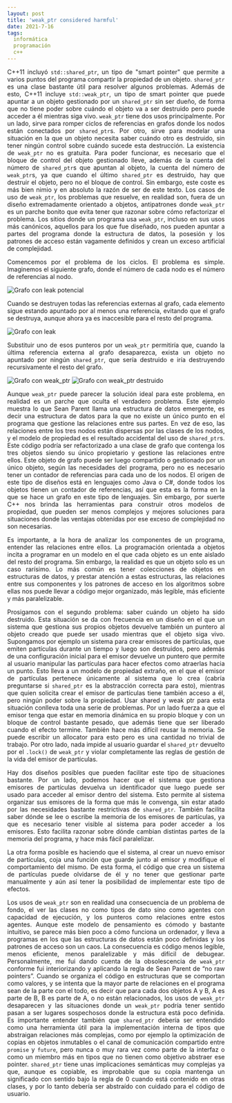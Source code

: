 ```yaml
---
layout: post
title: 'weak_ptr considered harmful'
date: 2021-7-16
tags:
  informática
  programación
  c++
---
```

<p style='text-align: justify;'>C++11 incluyó <code>std::shared_ptr</code>, un tipo de "smart pointer" que permite a varios puntos del programa compartir la propiedad de un objeto. <code>shared_ptr</code> es una clase bastante útil para resolver algunos problemas. Además de esto, C++11 incluye <code>std::weak_ptr</code>, un tipo de smart pointer que puede apuntar a un objeto gestionado por un <code>shared_ptr</code> sin ser dueño, de forma que no tiene poder sobre cuándo el objeto va a ser destruido pero puede acceder a él mientras siga vivo. <code>weak_ptr</code> tiene dos usos principalmente. Por un lado, sirve para romper ciclos de referencias en grafos donde los nodos están conectados por <code>shared_ptr</code>s. Por otro, sirve para modelar una situación en la que un objeto necesita saber cuándo otro es destruido, sin tener ningún control sobre cuándo sucede esta destrucción. La existencia de <code>weak_ptr</code> no es gratuita. Para poder funcionar, es necesario que el bloque de control del objeto gestionado lleve, además de la cuenta del número de <code>shared_ptr</code>s que apuntan al objeto, la cuenta del número de <code>weak_ptr</code>s, ya que cuando el último <code>shared_ptr</code> es destruido, hay que destruir el objeto, pero no el bloque de control. Sin embargo, este coste es más bien nimio y en absoluto la razón de ser de este texto. Los casos de uso de <code>weak_ptr</code>, los problemas que resuelve, en realidad son, fuera de un diseño extremadamente orientado a objetos, antipatrones donde <code>weak_ptr</code> es un parche bonito que evita tener que razonar sobre cómo refactorizar el problema. Los sitios donde un programa usa <code>weak_ptr</code>, incluso en sus usos más canónicos, aquellos para los que fue diseñado, nos pueden apuntar a partes del programa donde la estructura de datos, la posesión y los patrones de acceso están vagamente definidos y crean un exceso artificial de complejidad.</p>

<p style='text-align: justify;'>Comencemos por el problema de los ciclos. El problema es simple. Imaginemos el siguiente grafo, donde el número de cada nodo es el número de referencias al nodo.</p>

![Grafo con leak potencial](https://raw.githubusercontent.com/asielorz/blog/master/images/weak_ptr_1.png)

<p style='text-align: justify;'>Cuando se destruyen todas las referencias externas al grafo, cada elemento sigue estando apuntado por al menos una referencia, evitando que el grafo se destruya, aunque ahora ya es inaccesible para el resto del programa.</p>

![Grafo con leak](https://raw.githubusercontent.com/asielorz/blog/master/images/weak_ptr_2.png)

<p style='text-align: justify;'>Substituir uno de esos punteros por un <code>weak_ptr</code> permitiría que, cuando la última referencia externa al grafo desaparezca, exista un objeto no apuntado por ningún <code>shared_ptr</code>, que sería destruido e iría destruyendo recursivamente el resto del grafo.</p>

![Grafo con weak_ptr](https://raw.githubusercontent.com/asielorz/blog/master/images/weak_ptr_3.png)
![Grafo con weak_ptr destruido](https://raw.githubusercontent.com/asielorz/blog/master/images/weak_ptr_4.png)

<p style='text-align: justify;'>Aunque <code>weak_ptr</code> puede parecer la solución ideal para este problema, en realidad es un parche que oculta el verdadero problema. Este ejemplo muestra lo que Sean Parent llama una estructura de datos emergente, es decir una estructura de datos para la que no existe un único punto en el programa que gestione las relaciones entre sus partes. En vez de eso, las relaciones entre los tres nodos están dispersas por las clases de los nodos, y el modelo de propiedad es el resultado accidental del uso de <code>shared_ptr</code>s. Este código podría ser refactorizado a una clase de grafo que contenga los tres objetos siendo su único propietario y gestione las relaciones entre ellos. Este objeto de grafo puede ser luego compartido o gestionado por un único objeto, según las necesidades del programa, pero no es necesario tener un contador de referencias para cada uno de los nodos. El origen de este tipo de diseños está en lenguajes como Java o C#, donde todos los objetos tienen un contador de referencias, así que esta es la forma en la que se hace un grafo en este tipo de lenguajes. Sin embargo, por suerte C++ nos brinda las herramientas para construir otros modelos de propiedad, que pueden ser menos complejos y mejores soluciones para situaciones donde las ventajas obtenidas por ese exceso de complejidad no son necesarias.</p>

<p style='text-align: justify;'>Es importante, a la hora de analizar los componentes de un programa, entender las relaciones entre ellos. La programación orientada a objetos incita a programar en un modelo en el que cada objeto es un ente aislado del resto del programa. Sin embargo, la realidad es que un objeto solo es un caso rarísimo. Lo más común es tener colecciones de objetos en estructuras de datos, y prestar atención a estas estructuras, las relaciones entre sus componentes y los patrones de acceso en los algoritmos sobre ellas nos puede llevar a código mejor organizado, más legible, más eficiente y más paralelizable.</p>

<p style='text-align: justify;'>Prosigamos con el segundo problema: saber cuándo un objeto ha sido destruido. Esta situación se da con frecuencia en un diseño en el que un sistema que gestiona sus propios objetos devuelve también un puntero al objeto creado que puede ser usado mientras que el objeto siga vivo. Supongamos por ejemplo un sistema para crear emisores de partículas, que emiten partículas durante un tiempo y luego son destruidos, pero además de una configuración inicial para el emisor devuelve un puntero que permite al usuario manipular las partículas para hacer efectos como atraerlas hacia un punto. Esto lleva a un modelo de propiedad extraño, en el que el emisor de partículas pertenece únicamente al sistema que lo crea (cabría preguntarse si <code>shared_ptr</code> es la abstracción correcta para esto), mientras que quien solicita crear el emisor de partículas tiene también acceso a él, pero ningún poder sobre la propiedad. Usar shared y weak ptr para esta situación conlleva toda una serie de problemas. Por un lado fuerza a que el emisor tenga que estar en memoria dinámica en su propio bloque y con un bloque de control bastante pesado, que además tiene que ser liberado cuando el efecto termine. También hace más difícil reusar la memoria. Se puede escribir un allocator para esto pero es una cantidad no trivial de trabajo. Por otro lado, nada impide al usuario guardar el <code>shared_ptr</code> devuelto por el <code>.lock()</code> de <code>weak_ptr</code> y violar completamente las reglas de gestión de la vida del emisor de partículas.</p>

<p style='text-align: justify;'>Hay dos diseños posibles que pueden facilitar este tipo de situaciones bastante. Por un lado, podemos hacer que el sistema que gestiona emisores de partículas devuelva un identificador que luego puede ser usado para acceder al emisor dentro del sistema. Esto permite al sistema organizar sus emisores de la forma que más le convenga, sin estar atado por las necesidades bastante restrictivas de <code>shared_ptr</code>. También facilita saber dónde se lee o escribe la memoria de los emisores de partículas, ya que es necesario tener visible al sistema para poder acceder a los emisores. Esto facilita razonar sobre dónde cambian distintas partes de la memoria del programa, y hace más fácil paralelizar.</p>

<p style='text-align: justify;'>La otra forma posible es haciendo que el sistema, al crear un nuevo emisor de partículas, coja una función que guarde junto al emisor y modifique el comportamiento del mismo. De esta forma, el código que crea un sistema de partículas puede olvidarse de él y no tener que gestionar parte manualmente y aún así tener la posibilidad de implementar este tipo de efectos.</p>

<p style='text-align: justify;'>Los usos de <code>weak_ptr</code> son en realidad una consecuencia de un problema de fondo, el ver las clases no como tipos de dato sino como agentes con capacidad de ejecución, y los punteros como relaciones entre estos agentes. Aunque este modelo de pensamiento es cómodo y bastante intuitivo, se parece más bien poco a cómo funciona un ordenador, y lleva a programas en los que las estructuras de datos están poco definidas y los patrones de acceso son un caos. La consecuencia es código menos legible, menos eficiente, menos paralelizable y más difícil de debugear. Personalmente, me fui dando cuenta de la obsolescencia de <code>weak_ptr</code> conforme fui interiorizando y aplicando la regla de Sean Parent de “no raw pointers”. Cuando se organiza el código en estructuras que se comportan como valores, y se intenta que la mayor parte de relaciones en el programa sean de la parte con el todo, es decir que para cada dos objetos A y B, A es parte de B, B es parte de A, o no están relacionados, los usos de <code>weak_ptr</code> desaparecen y las situaciones donde un <code>weak_ptr</code> podría tener sentido pasan a ser lugares sospechosos donde la estructura está poco definida. Es importante entender también que <code>shared_ptr</code> debería ser entendido como una herramienta útil para la implementación interna de tipos que abstraigan relaciones más complejas, como por ejemplo la optimización de copias en objetos inmutables o el canal de comunicación compartido entre <code>promise</code> y <code>future</code>, pero nunca o muy rara vez como parte de la interfaz o como un miembro más en tipos que no tienen como objetivo abstraer ese pointer. <code>shared_ptr</code> tiene unas implicaciones semánticas muy complejas ya que, aunque es copiable, es improbable que su copia mantenga un significado con sentido bajo la regla de 0 cuando está contenido en otras clases, y por lo tanto debería ser abstraído con cuidado para el código de usuario.</p>
